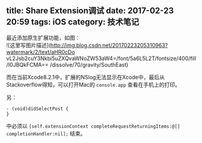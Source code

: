 title:  Share Extension调试 
date: 2017-02-23 20:59
tags: iOS
category: 技术笔记
---

  
最近添加原生扩展功能，如图：  
![这里写图片描述](http://img.blog.csdn.net/20170223205310963?watermark/2/text/aHR0cDo
vL2Jsb2cuY3Nkbi5uZXQvaWNoZW53aW4=/font/5a6L5L2T/fontsize/400/fill/I0JBQkFCMA==
/dissolve/70/gravity/SouthEast)

而在当前Xcode8.2.1中，扩展的NSlog无法显示在Xcode中，最后从Stackoverflow得知，可以打开Mac的 ` console.app
` 查看在手机上的打印。

<!--more-->另：

    
    
    - (void)didSelectPost {
    }

中必须以 ` [self.extensionContext completeRequestReturningItems:@[]
completionHandler:nil]; ` 结束。

